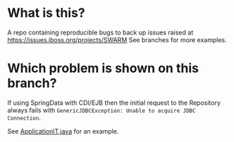 # What is this?
A repo containing reproducible bugs to back up issues raised at https://issues.jboss.org/projects/SWARM
See branches for more examples.

# Which problem is shown on this branch?

If using SpringData with CDI/EJB then the initial request to the Repository always fails with `GenericJDBCException: Unable to acquire JDBC Connection`.

See [ApplicationIT.java](/src/test/java/ch/maxant/demo/swarmproblems/ApplicationIT.java) for an example.
